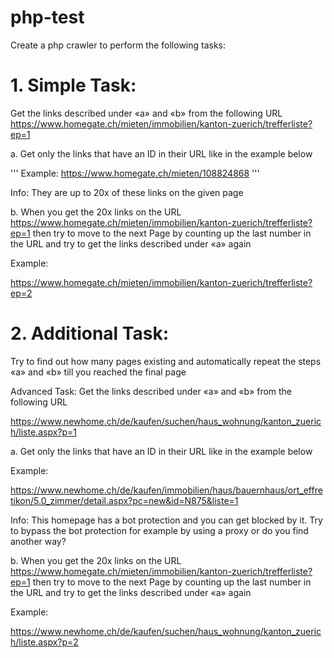 # php-test
Create a php crawler to perform the following tasks:

# 1. Simple Task:
Get the links described under «a» and «b» from the following URL
https://www.homegate.ch/mieten/immobilien/kanton-zuerich/trefferliste?ep=1

 

a. Get only the links that have an ID in their URL like in the example below
 

'''
Example:
https://www.homegate.ch/mieten/108824868
'''
 

Info: They are up to 20x of these links on the given page

 

b. When you get the 20x links on the URL  https://www.homegate.ch/mieten/immobilien/kanton-zuerich/trefferliste?ep=1 then try to move to the next Page by counting up the last number in the URL and try to get the links described under «a» again
 

Example:

https://www.homegate.ch/mieten/immobilien/kanton-zuerich/trefferliste?ep=2

 

# 2. Additional Task:
Try to find out how many pages existing and automatically repeat the steps «a» and «b» till you reached the final page

 

Advanced Task:
Get the links described under «a» and «b» from the following URL

https://www.newhome.ch/de/kaufen/suchen/haus_wohnung/kanton_zuerich/liste.aspx?p=1

 

a. Get only the links that have an ID in their URL like in the example below
 

Example:

https://www.newhome.ch/de/kaufen/immobilien/haus/bauernhaus/ort_effretikon/5.0_zimmer/detail.aspx?pc=new&id=N875&liste=1

 

Info: This homepage has a bot protection and you can get blocked by it. Try to bypass the bot protection for example by using a proxy or do you find another way?

 

b. When you get the 20x links on the URL  https://www.homegate.ch/mieten/immobilien/kanton-zuerich/trefferliste?ep=1 then try to move to the next Page by counting up the last number in the URL and try to get the links described under «a» again
 

Example:

https://www.newhome.ch/de/kaufen/suchen/haus_wohnung/kanton_zuerich/liste.aspx?p=2

 

